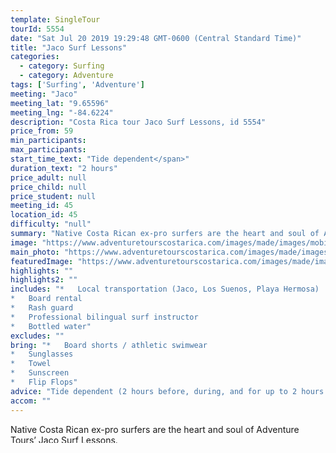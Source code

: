 ```yaml
---
template: SingleTour
tourId: 5554
date: "Sat Jul 20 2019 19:29:48 GMT-0600 (Central Standard Time)"
title: "Jaco Surf Lessons"
categories: 
  - category: Surfing
  - category: Adventure
tags: ['Surfing', 'Adventure']
meeting: "Jaco"
meeting_lat: "9.65596"
meeting_lng: "-84.6224"
description: "Costa Rica tour Jaco Surf Lessons, id 5554"
price_from: 59
min_participants: 
max_participants: 
start_time_text: "Tide dependent</span>"
duration_text: "2 hours"
price_adult: null
price_child: null
price_student: null
meeting_id: 45
location_id: 45
difficulty: "null"
summary: "Native Costa Rican ex-pro surfers are the heart and soul of Adventure Tours’ Jaco Surf Lessons…"
image: "https://www.adventuretourscostarica.com/images/made/images/mobile/jaco-costa-rica-surfing-m_320_250_c1.jpg"
main_photo: "https://www.adventuretourscostarica.com/images/made/images/mobile/jaco-costa-rica-surfing-m_320_250_c1.jpg"
featuredImage: "https://www.adventuretourscostarica.com/images/made/images/mobile/jaco-costa-rica-surfing-m_320_250_c1.jpg"
highlights: ""
highlights2: ""
includes: "*   Local transportation (Jaco, Los Suenos, Playa Hermosa)
*   Board rental
*   Rash guard
*   Professional bilingual surf instructor
*   Bottled water"
excludes: ""
bring: "*   Board shorts / athletic swimwear
*   Sunglasses
*   Towel
*   Sunscreen
*   Flip Flops"
advice: "Tide dependent (2 hours before, during, and for up to 2 hours after high tide)"
accom: ""
---
```

Native Costa Rican ex-pro surfers are the heart and soul of Adventure Tours’ Jaco Surf Lessons.

With more than 25 years of local surfing instruction, experience, and passion – no one is better suited to get you up and surfing on your first day!

Adventure Tours’ Jaco surf lessons provide the highest quality surf instruction in the Jacó, Los Suenos and Hermosa area.

With the best learning wave in the country - Jaco Costa Rica, and the most widely-respected instructors in the area, Adventure Tours’ Jaco surf lessons provide the highest quality surf instruction in the Jacó, Los Suenos and Hermosa area.

Safety and preparation are the most important components to great surf instruction. For that reason every Jaco surf lesson begins with instruction on the basics of surfing, water safety, surfing etiquette, wave dynamics, paddling, wave position, stretching and standing up on the board.

Arrive at the beach in style in our surf-rigged Yamaha Rhino Side-By-Side. Transportation, drinks, board rental and instruction are all included in your lesson. We welcome all levels of students from beginner to intermediate to our Jaco surf lessons.